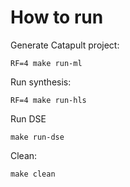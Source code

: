 # How to run

Generate Catapult project:
```
RF=4 make run-ml
```

Run synthesis:
```
RF=4 make run-hls
```

Run DSE
```
make run-dse
```

Clean:
```
make clean
```
